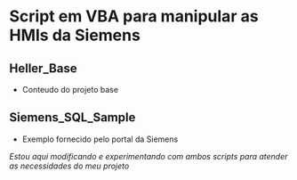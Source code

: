 # Script em VBA para manipular as HMIs da Siemens
## Heller_Base
* Conteudo do projeto base
## Siemens_SQL_Sample
* Exemplo fornecido pelo portal da Siemens

*Estou aqui modificando e experimentando com ambos scripts para atender as necessidades do meu projeto*